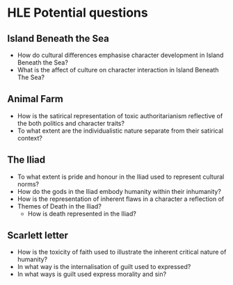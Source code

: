 <script type="text/javascript" async src="https://cdnjs.cloudflare.com/ajax/libs/mathjax/2.7.5/MathJax.js?config=TeX-MML-AM_CHTML"></script>
# HLE Potential questions


## Island Beneath the Sea

 - How do cultural differences emphasise character development in Island Beneath the Sea?
 - What is the affect of culture on character interaction in Island Beneath The Sea? 


## Animal Farm
 - How is the satirical representation of toxic authoritarianism reflective of the both politics and character traits? 
 - To what extent are the individualistic nature separate from their satirical context?


## The Iliad
 - To what extent is pride and honour in the Iliad used to represent cultural norms?
 - How do the gods in the Iliad embody humanity within their inhumanity?
 - How is the representation of inherent flaws in a character a reflection of 
 - Themes of Death in the Iliad?
	 - How is death represented in the Iliad?


## Scarlett letter
 - How is the toxicity of faith used to illustrate the inherent critical nature of humanity?
 - In what way is the internalisation of guilt used to expressed?
 - In what ways is guilt used express morality and sin?